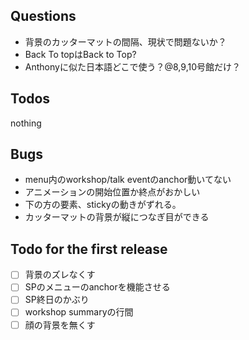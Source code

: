 ## Questions

- 背景のカッターマットの間隔、現状で問題ないか？
- Back To topはBack to Top?
- Anthonyに似た日本語どこで使う？@8,9,10号館だけ？

## Todos

nothing

## Bugs

- menu内のworkshop/talk eventのanchor動いてない
- アニメーションの開始位置か終点がおかしい
- 下の方の要素、stickyの動きがずれる。
- カッターマットの背景が縦につなぎ目ができる


## Todo for the first release

- [ ] 背景のズレなくす
- [ ] SPのメニューのanchorを機能させる
- [ ] SP終日のかぶり
- [ ] workshop summaryの行間
- [ ] 顔の背景を無くす